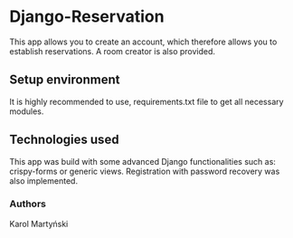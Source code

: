 # Django-Reservation

This app allows you to create an account, which therefore allows you to establish reservations. A room creator is also provided.

## Setup environment
It is highly recommended to use, requirements.txt file to get all necessary modules.

## Technologies used
This app was build with some advanced Django functionalities such as: crispy-forms or generic views.
Registration with password recovery was also implemented.

### Authors
Karol Martyński
